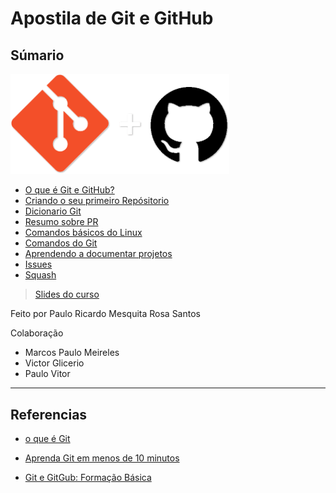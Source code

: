 # Apostila de Git e GitHub

## Súmario

<img src="./doc/Imagens/Git-e-GitHub.png" width="350px" />

- [O que é Git e GitHub?](./doc/o_que_git_e_github.md)
- [Criando o seu primeiro Repósitorio](./doc/criando_seu_primeiro_repo.md)
- [Dicionario Git](./doc/dicionario_git.md)
- [Resumo sobre PR](./doc/pull_request.md)
- [Comandos básicos do Linux](./doc/comandos_basicos_linux.md)
- [Comandos do Git](./doc/comandos_do_git.md)
- [Aprendendo a documentar projetos](./doc/aprendendo_a_documentar_projetos.md)
- [Issues](./doc/issues.md)
- [Squash](./doc/squash.md)

> [Slides do curso](https://www.canva.com/design/DAFwaE2itBo/Un1MLNPkGpc_IC-TIySjAw/edit?utm_content=DAFwaE2itBo&utm_campaign=designshare&utm_medium=link2&utm_source=sharebutton)

Feito por Paulo Ricardo Mesquita Rosa Santos

Colaboração 
- Marcos Paulo Meireles
- Victor Glicerio
- Paulo Vitor

---

## Referencias

- [o que é Git](https://www.atlassian.com/br/git/tutorials/what-is-git#:~:text=O%20Git%20%C3%A9%20um%20projeto,kernel%20do%20sistema%20operacional%20Linux.)

- [Aprenda Git em menos de 10 minutos](https://www.freecodecamp.org/portuguese/news/aprenda-o-basico-de-git-em-menos-de-10-minutos/)

- [Git e GitGub: Formação Básica](https://www.linkedin.com/feed/update/urn:li:lyndaCourse:3204076/)
